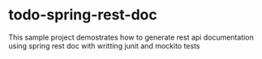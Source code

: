 # todo-spring-rest-doc
This sample project demostrates how to generate rest api documentation using spring rest doc with writting junit and mockito tests
